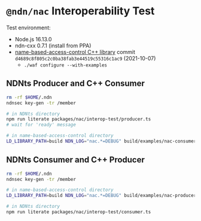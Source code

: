 # `@ndn/nac` Interoperability Test

Test environment:

* Node.js 16.13.0
* ndn-cxx 0.7.1 (install from PPA)
* [name-based-access-control C++ library](https://github.com/named-data/name-based-access-control) commit `d4689c8f805c2c0ba38fab3e44519c55316c1ac9` (2021-10-07)
  * `./waf configure --with-examples`

## NDNts Producer and C++ Consumer

```bash
rm -rf $HOME/.ndn
ndnsec key-gen -tr /member

# in NDNts directory
npm run literate packages/nac/interop-test/producer.ts
# wait for 'ready' message

# in name-based-access-control directory
LD_LIBRARY_PATH=build NDN_LOG="nac.*=DEBUG" build/examples/nac-consumer
```

## NDNts Consumer and C++ Producer

```bash
rm -rf $HOME/.ndn
ndnsec key-gen -tr /member

# in name-based-access-control directory
LD_LIBRARY_PATH=build NDN_LOG="nac.*=DEBUG" build/examples/nac-producer

# in NDNts directory
npm run literate packages/nac/interop-test/consumer.ts
```

